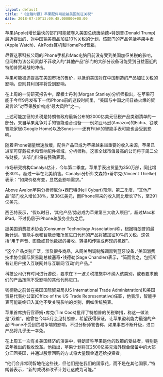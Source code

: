 ```yaml
---
layout: default
title: "《金融时报》苹果配件可能被美国加征关税"
date: 2018-07-30T13:09:48.000000+08:00
---
```


苹果(Apple)增长最快的部门可能被卷入美国总统唐纳德•特朗普(Donald Trump)最近提出的、对中国输美商品加征10%关税的计划，该部门的产品包括苹果手表(Apple Watch)、AirPods耳机和HomePod音箱。

尽管这家科技公司的iPhone手机和Mac电脑目前没有受到美国加征关税的影响，但同样为该公司贡献不菲收入的“其他产品”部门的大部分设备可能受到日益逼近的特朗普贸易战的冲击。

苹果可能被迫提高在美国市场的售价，以抵消美国对在中国制造的产品加征关税的影响，否则其利润率将受到影响。

在上周的一份研究报告中，摩根士丹利(Morgan Stanley)分析师指出，在苹果可能于今年9月发布下一代iPhone前的这段时间里，“美国与中国之间日益火爆的贸易言论”对苹果股价构成“最大风险”之一。

上述可能加征的关税是特朗普政府最新公布的2000亿美元征税产品类别清单的一部分。来自苹果竞争对手的智能语音设备——例如亚马逊(Amazon)的Echo、谷歌智能家居(Google Home)以及Sonos——还有Fitbit的智能手表可能也会受到影响。

随着iPhone销量增速放缓，配件产品已成为苹果越来越重要的收入来源，苹果已进军可穿戴技术和音响配件领域。分析师称，这家全球市值最高的公司将于周二公布财报，该部门料将有强劲表现。

市场研究机构Canalys估计，今年第二季度，苹果手表出货量为350万部，同比增长30%，超过一半在北美销售。Canalys分析师文森特•蒂尔克(Vincent Thielke)表示：“如果价格有变，显然会影响需求。”

Above Avalon苹果分析师尼尔•西巴特(Neil Cybart)预测，第二季度，“其他产品”部门收入增长38%，至38亿美元，而iPhone带来的收入同比增长17%，至291亿美元。

西巴特表示，“假以时日，‘其他产品’势必成为苹果第三大收入项目”，超过Mac和iPad，不过仍居于iPhone和服务业务之后。

据美国消费技术协会(Consumer Technology Association)称，根据特朗普的最新计划，智能手表和智能音箱所属进口代码的产品将被加征10%的关税，这包括“用于声音、图像或其他数据的接收、转换和传输或再现的机器”。

“这个产品类别广泛，涉及很多商品，从网关到调制解调器到蓝牙设备，”美国消费技术协会国际贸易副总裁塞奇•钱德勒(Sage Chandler)表示，“简而言之，包括所有让用户接入互联网并与互联网‘互动’的产品。”

科技公司仍有时间进行游说，要求在下一波关税措施中不纳入该类别，或者要求他们的产品按照不受影响的其他代码进口。

钱德勒之前曾在美国国际贸易局(US International Trade Administration)和美国贸易代表办公室(Office of the US Trade Representative)任职，他表示，智能手表可能最终归入其他不受关税影响的类别，例如传统腕表。

苹果首席执行官蒂姆•库克(Tim Cook)批评了特朗普的关税举措，称这一做法是“双输”。他曾在今年5月会见特朗普，希望获得保证，让苹果盈利能力最强的产品iPhone不受到贸易争端的影响，不过分析师警告称，如果事态不断升级，进口产品将几乎无一幸免。

在上周五一次有关美国经济的演讲中，特朗普称苹果是他的政策的受益者，特别是去年推出的税收改革。他指出，苹果计划将其2500亿美元海外现金储备中的大部分汇回美国，并通过股票回购的方式将大量现金返还给投资者。

“他们会非常明智地花这些钱，但他们是在我们的国家花，而不是在其他国家，”特朗普表示，“新的减税和改革计划让这成为可能。”

